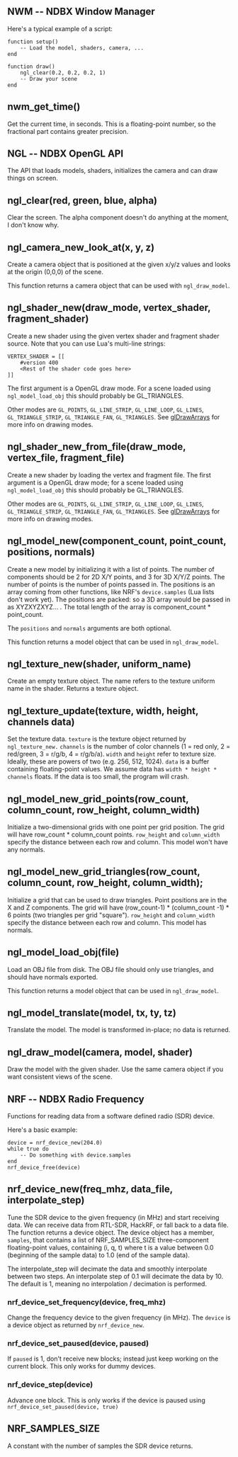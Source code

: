 ## NWM -- NDBX Window Manager

Here's a typical example of a script:

    function setup()
        -- Load the model, shaders, camera, ...
    end

    function draw()
        ngl_clear(0.2, 0.2, 0.2, 1)
        -- Draw your scene
    end

## nwm_get_time()
Get the current time, in seconds. This is a floating-point number, so the
fractional part contains greater precision.

## NGL -- NDBX OpenGL API
The API that loads models, shaders, initializes the camera and can draw things on screen.

## ngl_clear(red, green, blue, alpha)
Clear the screen. The alpha component doesn't do anything at the moment, I don't know why.

## ngl_camera_new_look_at(x, y, z)
Create a camera object that is positioned at the given x/y/z values and looks at
the origin (0,0,0) of the scene.

This function returns a camera object that can be used with `ngl_draw_model`.

## ngl_shader_new(draw_mode, vertex_shader, fragment_shader)
Create a new shader using the given vertex shader and fragment shader source.
Note that you can use Lua's multi-line strings:

    VERTEX_SHADER = [[
        #version 400
        <Rest of the shader code goes here>
    ]]

The first argument is a OpenGL draw mode. For a scene loaded using `ngl_model_load_obj`
this should probably be GL_TRIANGLES.

Other modes are `GL_POINTS`, `GL_LINE_STRIP`, `GL_LINE_LOOP`, `GL_LINES`, `GL_TRIANGLE_STRIP`, `GL_TRIANGLE_FAN`, `GL_TRIANGLES`. See [glDrawArrays](https://www.opengl.org/sdk/docs/man3/xhtml/glDrawArrays.xml) for more info on drawing modes.

## ngl_shader_new_from_file(draw_mode, vertex_file, fragment_file)
Create a new shader by loading the vertex and fragment file. The first argument is a OpenGL draw mode;
for a scene loaded using `ngl_model_load_obj` this should probably be GL_TRIANGLES.

Other modes are `GL_POINTS`, `GL_LINE_STRIP`, `GL_LINE_LOOP`, `GL_LINES`, `GL_TRIANGLE_STRIP`, `GL_TRIANGLE_FAN`, `GL_TRIANGLES`. See [glDrawArrays](https://www.opengl.org/sdk/docs/man3/xhtml/glDrawArrays.xml) for more info on drawing modes.

## ngl_model_new(component_count, point_count, positions, normals)
Create a new model by initializing it with a list of points. The number of components should be 2 for 2D X/Y points, and 3 for 3D X/Y/Z points. The number of points is the number of points passed in. The positions is an array coming from other functions, like NRF's `device.samples` (Lua lists don't work yet). The positions are packed: so a 3D array would be passed in as XYZXYZXYZ... . The total length of the array is component_count * point_count.

The `positions` and `normals` arguments are both optional.

This function returns a model object that can be used in `ngl_draw_model`.

## ngl_texture_new(shader, uniform_name)
Create an empty texture object. The name refers to the texture uniform name in the shader. Returns a texture object.

## ngl_texture_update(texture, width, height, channels data)
Set the texture data. `texture` is the texture object returned by `ngl_texture_new.` `channels` is the number of color channels (1 = red only, 2 = red/green, 3 = r/g/b, 4 = r/g/b/a). `width` and `height` refer to texture size. Ideally, these are powers of two (e.g. 256, 512, 1024). `data` is a buffer containing floating-point values. We assume data has `width * height * channels` floats. If the data is too small, the program will crash.

## ngl_model_new_grid_points(row_count, column_count, row_height, column_width)
Initialize a two-dimensional grids with one point per grid position. The grid will have row_count * column_count points.
`row_height` and `column_width` specify the distance between each row and column. This model won't have any normals.

## ngl_model_new_grid_triangles(row_count, column_count, row_height, column_width);
Initialize a grid that can be used to draw triangles. Point positions are in the X and Z components. The grid will have (row_count-1) * (column_count -1) * 6 points (two triangles per grid "square"). `row_height` and `column_width` specify the distance between each row and column. This model has normals.

## ngl_model_load_obj(file)
Load an OBJ file from disk. The OBJ file should only use triangles, and should have normals exported.

This function returns a model object that can be used in `ngl_draw_model`.

## ngl_model_translate(model, tx, ty, tz)
Translate the model. The model is transformed in-place; no data is returned.

## ngl_draw_model(camera, model, shader)
Draw the model with the given shader. Use the same camera object if you want consistent views of the scene.

## NRF -- NDBX Radio Frequency
Functions for reading data from a software defined radio (SDR) device.

Here's a basic example:

    device = nrf_device_new(204.0)
    while true do
        -- Do something with device.samples
    end
    nrf_device_free(device)

## nrf_device_new(freq_mhz, data_file, interpolate_step)
Tune the SDR device to the given frequency (in MHz) and start receiving data. We can receive data from RTL-SDR, HackRF, or fall back to a data file. The function returns a device object. The device object has a member, `samples`, that contains a list of NRF_SAMPLES_SIZE three-component floating-point values, containing (i, q, t) where t is a value between 0.0 (beginning of the sample data) to 1.0 (end of the sample data).

The interpolate_step will decimate the data and smoothly interpolate between two steps. An interpolate step of 0.1 will decimate the data by 10. The default is 1, meaning no interpolation / decimation is performed.

### nrf_device_set_frequency(device, freq_mhz)
Change the frequency device to the given frequency (in MHz). The `device` is a device object as returned by `nrf_device_new`.

### nrf_device_set_paused(device, paused)
If `paused` is 1, don't receive new blocks; instead just keep working on the current block. This only works for dummy devices.

### nrf_device_step(device)
Advance one block. This is only works if the device is paused using `nrf_device_set_paused(device, true)`


## NRF_SAMPLES_SIZE
A constant with the number of samples the SDR device returns.
